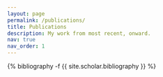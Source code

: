 ```yaml
---
layout: page
permalink: /publications/
title: Publications
description: My work from most recent, onward.
nav: true
nav_order: 1
---
```

<!-- _pages/publications.md -->
<div class="publications">

{% bibliography -f {{ site.scholar.bibliography }} %}

</div>
